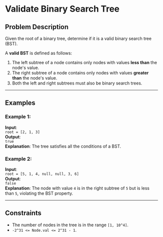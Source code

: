 # Validate Binary Search Tree

## Problem Description

Given the root of a binary tree, determine if it is a valid binary search tree (BST).

A **valid BST** is defined as follows:
1. The left subtree of a node contains only nodes with values **less than** the node's value.
2. The right subtree of a node contains only nodes with values **greater than** the node's value.
3. Both the left and right subtrees must also be binary search trees.

---

## Examples

### Example 1:
**Input**:  
`root = [2, 1, 3]`  
**Output**:  
`true`  
**Explanation**: The tree satisfies all the conditions of a BST.

### Example 2:
**Input**:  
`root = [5, 1, 4, null, null, 3, 6]`  
**Output**:  
`false`  
**Explanation**: The node with value `4` is in the right subtree of `5` but is less than `5`, violating the BST property.

---

## Constraints
- The number of nodes in the tree is in the range `[1, 10^4]`.
- `-2^31 <= Node.val <= 2^31 - 1`.

